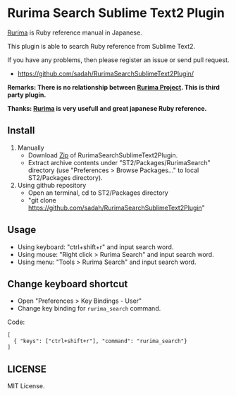 # Rurima Search Sublime Text2 Plugin

[Rurima](http://doc.ruby-lang.org/ja/) is Ruby reference manual in Japanese.

This plugin is able to search Ruby reference from Sublime Text2.

If you have any problems, then please register an issue or send pull request.

 - https://github.com/sadah/RurimaSearchSublimeText2Plugin/

**Remarks: There is no relationship between [Rurima Project](http://doc.ruby-lang.org/ja/). This is third party plugin.**

**Thanks: [Rurima](http://doc.ruby-lang.org/ja/) is very usefull and great japanese Ruby reference.**

## Install

1. Manually
    - Download  [Zip](https://github.com/sadah/RurimaSearchSublimeText2Plugin/zipball/master) of RurimaSearchSublimeText2Plugin.
    - Extract archive contents under "ST2/Packages/RurimaSearch" directory
      (use "Preferences > Browse Packages..." to local ST2/Packages directory).
2. Using github repository
    - Open an terminal, cd to ST2/Packages directory
    - "git clone https://github.com/sadah/RurimaSearchSublimeText2Plugin"

<!--
3. Using [Package Control](http://wbond.net/sublime_packages/package_control)
    - From command palette "Package Control: Install Package"
    - Look for "Rurima Search"
-->

## Usage

- Using keyboard: "ctrl+shift+r" and input search word.
- Using mouse: "Right click > Rurima Search" and input search word.
- Using menu: "Tools > Rurima Search" and input search word.

## Change keyboard shortcut

- Open "Preferences > Key Bindings - User"
- Change key binding for `rurima_search` command.

Code:

    [
      { "keys": ["ctrl+shift+r"], "command": "rurima_search"}
    ]

## LICENSE

MIT License.
